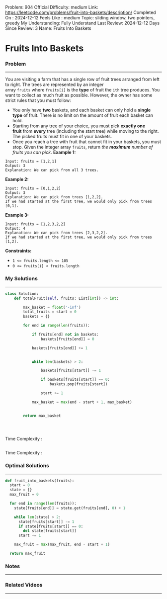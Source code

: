 Problem: 904
Official Difficulty: medium
Link: https://leetcode.com/problems/fruit-into-baskets/description/
Completed On : 2024-12-12
Feels Like : medium
Topic: sliding window, two pointers, greedy
My Understanding: Fully Understand
Last Review: 2024-12-12
Days Since Review: 3
Name: Fruits Into Baskets

# Fruits Into Baskets
### Problem
___
You are visiting a farm that has a single row of fruit trees arranged from left to right. The trees are represented by an integer array `fruits` where `fruits[i]` is the **type** of fruit the `ith` tree produces.
You want to collect as much fruit as possible. However, the owner has some strict rules that you must follow:
- You only have **two** baskets, and each basket can only hold a **single type** of fruit. There is no limit on the amount of fruit each basket can hold.
- Starting from any tree of your choice, you must pick **exactly one fruit** from **every** tree (including the start tree) while moving to the right. The picked fruits must fit in one of your baskets.
- Once you reach a tree with fruit that cannot fit in your baskets, you must stop.
Given the integer array `fruits`, return *the ****maximum**** number of fruits you can pick*.
**Example 1:**
```plain text
Input: fruits = [1,2,1]
Output: 3
Explanation: We can pick from all 3 trees.
```
**Example 2:**
```plain text
Input: fruits = [0,1,2,2]
Output: 3
Explanation: We can pick from trees [1,2,2].
If we had started at the first tree, we would only pick from trees [0,1].
```
**Example 3:**
```plain text
Input: fruits = [1,2,3,2,2]
Output: 4
Explanation: We can pick from trees [2,3,2,2].
If we had started at the first tree, we would only pick from trees [1,2].
```
**Constraints:**
- `1 <= fruits.length <= 105`
- `0 <= fruits[i] < fruits.length`
### My Solutions
___
```python
class Solution:
    def totalFruit(self, fruits: List[int]) -> int:

        max_basket = float('-inf')
        total_fruits = start = 0
        baskets = {}

        for end in range(len(fruits)):

            if fruits[end] not in baskets:
                baskets[fruits[end]] = 0

            baskets[fruits[end]] += 1
            

            while len(baskets) > 2:

                baskets[fruits[start]] -= 1

                if baskets[fruits[start]] == 0:
                    baskets.pop(fruits[start])

                start += 1

            max_basket = max(end - start + 1, max_basket)
            

        return max_basket

 
        
```

Time Complexity :
```python

```

Time Complexity : 
### Optimal Solutions
___
```python
def fruit_into_baskets(fruits):
  start = 0
  state = {}
  max_fruit = 0

  for end in range(len(fruits)):
    state[fruits[end]] = state.get(fruits[end], 0) + 1

    while len(state) > 2:
      state[fruits[start]] -= 1
      if state[fruits[start]] == 0:
        del state[fruits[start]]
      start += 1

    max_fruit = max(max_fruit, end - start + 1)

  return max_fruit
```
### Notes
___
 
### Related Videos 
___
[]()